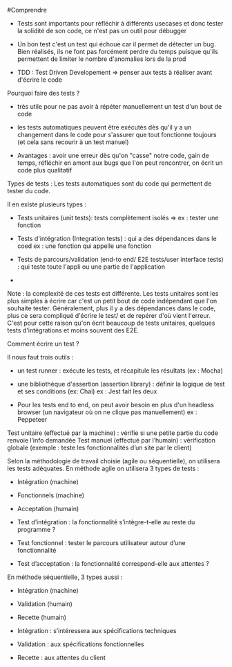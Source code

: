 #Comprendre

- Tests sont importants pour réfléchir à différents usecases et donc tester la solidité de son code, ce n'est pas un outil pour débugger

- Un bon test c'est un test qui échoue car il permet de détecter un bug. Bien réalisés, ils ne font pas forcément perdre du temps puisque qu'ils permettent de limiter le nombre d'anomalies lors de la prod

- TDD : Test Driven Developement ⇒ penser aux tests à réaliser avant d'écrire le code


Pourquoi faire des tests ?
- très utile pour ne pas avoir à répéter manuellement un test d'un bout de code

- les tests automatiques peuvent être exécutés dès qu'il y a un changement dans le code pour s'assurer que tout fonctionne toujours (et cela sans recourir à un test manuel)

- Avantages : avoir une erreur dès qu'on "casse" notre code, gain de temps, réfléchir en amont aux bugs que l'on peut rencontrer, on écrit un code plus qualitatif


Types de tests :
Les tests automatiques sont du code qui permettent de tester du code.

Il en existe plusieurs types :

- Tests unitaires (unit tests): tests complètement isolés
⇒ ex : tester une fonction

- Tests d'intégration (Integration tests) : qui a des dépendances dans le coed
ex : une fonction qui appelle une fonction

- Tests de parcours/validation (end-to end/ E2E tests/user interface tests) : qui teste toute l'appli ou une partie de l'application
- 
Note : la complexité de ces tests est différente. Les tests unitaires sont les plus simples à écrire car c'est un petit bout de code indépendant que l'on souhaite tester. Généralement, plus il y a des dépendances dans le code, plus ce sera compliqué d'écrire le test/ et de repérer d'où vient l'erreur.
C'est pour cette raison qu'on écrit beaucoup de tests unitaires, quelques tests d'intégrations et moins souvent des E2E.

Comment écrire un test ?

Il nous faut trois outils :
- un test runner : exécute les tests, et récapitule les résultats (ex : Mocha)

- une bibliothèque d'assertion (assertion library) : définir la logique de test et ses conditions (ex: Chai)
ex : Jest fait les deux

- Pour les tests end to end, on peut avoir besoin en plus d'un headless browser (un navigateur où on ne clique pas manuellement) ex : Peppeteer



Test unitaire (effectué par la machine) : vérifie si une petite partie du code renvoie l’info demandée
Test manuel (effectué par l’humain) : vérification globale (exemple : teste les fonctionnalités d’un site par le client)

Selon la méthodologie de travail choisie (agile ou séquentielle), on utilisera les tests adéquates.
En méthode agile on utilisera 3 types de tests :
- Intégration (machine)
- Fonctionnels (machine)
- Acceptation (humain)

- Test d’intégration : la fonctionnalité s’intègre-t-elle au reste du programme ?
- Test fonctionnel : tester le parcours utilisateur autour d’une fonctionnalité
- Test d’acceptation : la fonctionnalité correspond-elle aux attentes ?

En méthode séquentielle, 3 types aussi :
- Intégration (machine)
- Validation (humain)
- Recette (humain)

- Intégration : s’intéressera aux spécifications techniques
- Validation : aux spécifications fonctionnelles
- Recette : aux attentes du client
